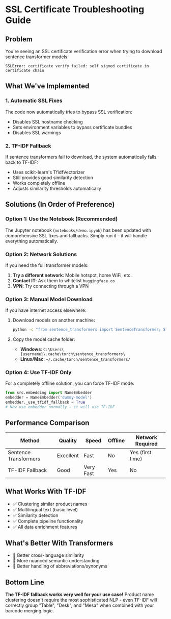 # SSL Certificate Troubleshooting Guide

## Problem
You're seeing an SSL certificate verification error when trying to download sentence transformer models:
```
SSLError: certificate verify failed: self signed certificate in certificate chain
```

## What We've Implemented

### 1. Automatic SSL Fixes
The code now automatically tries to bypass SSL verification:
- Disables SSL hostname checking
- Sets environment variables to bypass certificate bundles
- Disables SSL warnings

### 2. TF-IDF Fallback
If sentence transformers fail to download, the system automatically falls back to TF-IDF:
- Uses scikit-learn's TfidfVectorizer
- Still provides good similarity detection
- Works completely offline
- Adjusts similarity thresholds automatically

## Solutions (In Order of Preference)

### Option 1: Use the Notebook (Recommended)
The Jupyter notebook (`notebooks/demo.ipynb`) has been updated with comprehensive SSL fixes and fallbacks. Simply run it - it will handle everything automatically.

### Option 2: Network Solutions
If you need the full transformer models:

1. **Try a different network**: Mobile hotspot, home WiFi, etc.
2. **Contact IT**: Ask them to whitelist `huggingface.co`
3. **VPN**: Try connecting through a VPN

### Option 3: Manual Model Download
If you have internet access elsewhere:

1. Download models on another machine:
   ```bash
   python -c "from sentence_transformers import SentenceTransformer; SentenceTransformer('paraphrase-multilingual-MiniLM-L12-v2')"
   ```

2. Copy the model cache folder:
   - **Windows**: `C:\Users\{username}\.cache\torch\sentence_transformers\`
   - **Linux/Mac**: `~/.cache/torch/sentence_transformers/`

### Option 4: Use TF-IDF Only
For a completely offline solution, you can force TF-IDF mode:

```python
from src.embedding import NameEmbedder
embedder = NameEmbedder('dummy-model')
embedder._use_tfidf_fallback = True
# Now use embedder normally - it will use TF-IDF
```

## Performance Comparison

| Method | Quality | Speed | Offline | Network Required |
|--------|---------|-------|---------|-----------------|
| Sentence Transformers | Excellent | Fast | No | Yes (first time) |
| TF-IDF Fallback | Good | Very Fast | Yes | No |

## What Works With TF-IDF
- ✅ Clustering similar product names
- ✅ Multilingual text (basic level)
- ✅ Similarity detection
- ✅ Complete pipeline functionality
- ✅ All data enrichment features

## What's Better With Transformers
- 🚀 Better cross-language similarity
- 🚀 More nuanced semantic understanding
- 🚀 Better handling of abbreviations/synonyms

## Bottom Line
**The TF-IDF fallback works very well for your use case!** Product name clustering doesn't require the most sophisticated NLP - even TF-IDF will correctly group "Table", "Desk", and "Mesa" when combined with your barcode merging logic.
